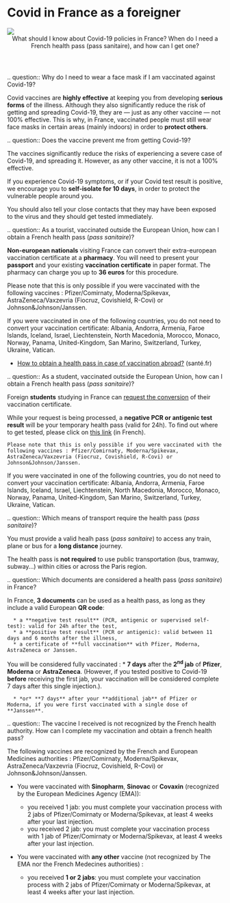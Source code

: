 # Covid in France as a foreigner

<img src="illustrations/deplacements.svg">

<header>What should I know about Covid-19 policies in France? When do I need a French health pass (pass sanitaire), and how can I get one?</header>

<div itemscope itemtype="https://schema.org/FAQPage">

.. question:: Why do I need to wear a face mask if I am vaccinated against Covid-19?

   Covid vaccines are **highly effective** at keeping you from developing **serious forms** of the illness. Although they also significantly reduce the risk of getting and spreading Covid-19, they are — just as any other vaccine — not 100% effective. This is why, in France, vaccinated people must still wear face masks in certain areas (mainly indoors) in order to **protect others**.


.. question:: Does the vaccine prevent me from getting Covid-19?

   The vaccines significantly reduce the risks of experiencing a severe case of Covid-19, and spreading it.
   However, as any other vaccine, it is not a 100% effective.

   If you experience Covid-19 symptoms, or if your Covid test result is positive, we encourage you to **self-isolate for 10 days**, in order to protect the vulnerable people around you.

   You should also tell your close contacts that they may have been exposed to the virus and they should get tested immediately.


.. question:: As a tourist, vaccinated outside the European Union, how can I obtain a French health pass (<i>pass sanitaire</i>)?

   **Non-european nationals** visiting France can convert their extra-european vaccination certificate at a **pharmacy**. You will need to present your **passport** and your existing **vaccination certificate** in paper format. The pharmacy can charge you up to **36 euros** for this procedure. 
   
   Please note that this is only possible if you were vaccinated with the following vaccines : Pfizer/Comirnaty, Moderna/Spikevax, AstraZeneca/Vaxzevria (Fiocruz, Covishield, R-Covi) or Johnson&Johnson/Janssen.
   
   If you were vaccinated in one of the following countries, you do not need to convert your vaccination certificate: Albania, Andorra, Armenia, Faroe Islands, Iceland, Israel, Liechtenstein, North Macedonia, Morocco, Monaco, Norway, Panama, United-Kingdom, San Marino, Switzerland, Turkey, Ukraine, Vatican.

   <div class="voir-aussi">

   - [How to obtain a health pass in case of vaccination abroad?](https://www.sante.fr/how-to-obtain-a-french-health-pass) (santé.fr)

   </div>


.. question:: As a student, vaccinated outside the European Union, how can I obtain a French health pass (<i>pass sanitaire</i>)?

   Foreign **students** studying in France can [request the conversion](https://www.demarches-simplifiees.fr/commencer/passe-sanitaire-etudiants?locale=en) of their vaccination certificate.

   While your request is being processed, a **negative PCR or antigenic test result** will be your temporary health pass (valid for 24h). To find out where to get tested, please click on [this link](https://www.sante.fr/cf/centres-depistage-covid.html) (in French).
   
    Please note that this is only possible if you were vaccinated with the following vaccines : Pfizer/Comirnaty, Moderna/Spikevax, AstraZeneca/Vaxzevria (Fiocruz, Covishield, R-Covi) or Johnson&Johnson/Janssen.

   If you were vaccinated in one of the following countries, you do not need to convert your vaccination certificate: Albania, Andorra, Armenia, Faroe Islands, Iceland, Israel, Liechtenstein, North Macedonia, Morocco, Monaco, Norway, Panama, United-Kingdom, San Marino, Switzerland, Turkey, Ukraine, Vatican. 

.. question:: Which means of transport require the health pass (<i>pass sanitaire</i>)?

   You must provide a valid healh pass (*pass sanitaire*) to access any train, plane or bus for a **long distance** journey.

   The health pass is **not required** to use public transportation (bus, tramway, subway…) within cities or across the Paris region.


.. question:: Which documents are considered a health pass (<i>pass sanitaire</i>) in France?

   In France, **3 documents** can be used as a health pass, as long as they include a valid European **QR code**:

      * a **negative test result** (PCR, antigenic or supervised self-test): valid for 24h after the test,
      * a **positive test result** (PCR or antigenic): valid between 11 days and 6 months after the illness,
      * a certificate of **full vaccination** with Pfizer, Moderna, AstraZeneca or Janssen.

   You will be considered fully vaccinated :
      * **7 days** after the <strong>2<sup>nd</sup> jab</strong> of **Pfizer**, **Moderna** or **AstraZeneca**. (However, if you tested positive to Covid-19 **before** receiving the first jab, your vaccination will be considered complete 7 days after this single injection.).
   
      * *or* **7 days** after your **additional jab** of Pfizer or Moderna, if you were first vaccinated with a single dose of **Janssen**.
   
.. question:: The vaccine I received is not recognized by the French health authority. How can I complete my vaccination and obtain a french health pass?
   
  The following vaccines are recognized by the French and European Medicines authorities : Pfizer/Comirnaty, Moderna/Spikevax, AstraZeneca/Vaxzevria (Fiocruz, Covishield, R-Covi) or Johnson&Johnson/Janssen.
   
* You were vaccinated with **Sinopharm**, **Sinovac** or **Covaxin** (recognized by the European Medicines Agency (EMA)):
   * you received 1 jab: you must complete your vaccination process with 2 jabs of Pfizer/Comirnaty or Moderna/Spikevax, at least 4 weeks after your last injection.
   * you received 2 jab: you must complete your vaccination process with 1 jab of Pfizer/Comirnaty or Moderna/Spikevax, at least 4 weeks after your last injection.
   
* You were vaccinated with **any other** vaccine (not recognized by The EMA nor the French Medecines authorities) :
   * you received **1 or 2 jabs**: you must complete your vaccination process with 2 jabs of Pfizer/Comirnaty or Moderna/Spikevax, at least 4 weeks after your last injection.
   
   
   
 
   

</div>
